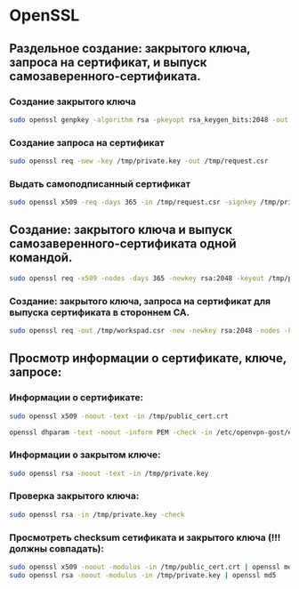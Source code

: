 # OpenSSL

## Раздельное создание: закрытого ключа, запроса на сертификат, и выпуск самозаверенного-сертификата.

### Создание закрытого ключа

```bash
sudo openssl genpkey -algorithm rsa -pkeyopt rsa_keygen_bits:2048 -out /tmp/private.key  
```

### Создание запроса на сертификат

```bash
sudo openssl req -new -key /tmp/private.key -out /tmp/request.csr  
```

### Выдать самоподписанный сертификат

```bash
sudo openssl x509 -req -days 365 -in /tmp/request.csr -signkey /tmp/private.key -out /tmp/public_cert.crt
```

## Создание: закрытого ключа и выпуск самозаверенного-сертификата одной командой.

```bash
sudo openssl req -x509 -nodes -days 365 -newkey rsa:2048 -keyout /tmp/private.key -out /tmp/public_cert.crt
```

### Cоздание: закрытого ключа, запроса на сертификат для выпуска сертификата в стороннем CA.

```bash
sudo openssl req -out /tmp/workspad.csr -new -newkey rsa:2048 -nodes -keyout /tmp/private.key
```

## Просмотр информации о сертификате, ключе, запросе:

### Информации о сертификате:
```bash
sudo openssl x509 -noout -text -in /tmp/public_cert.crt

openssl dhparam -text -noout -inform PEM -check -in /etc/openvpn-gost/easy-gost/keys/dh2048.pem
```
### Информации о закрытом ключе:
```bash
sudo openssl rsa -noout -text -in /tmp/private.key
```
### Проверка закрытого ключа:
```bash
sudo openssl rsa -in /tmp/private.key -check
```
### Проcмотреть checksum сетификата и закрытого ключа (!!! должны совпадать):
```bash
sudo openssl x509 -noout -modulus -in /tmp/public_cert.crt | openssl md5
sudo openssl rsa -noout -modulus -in /tmp/private.key | openssl md5
```
